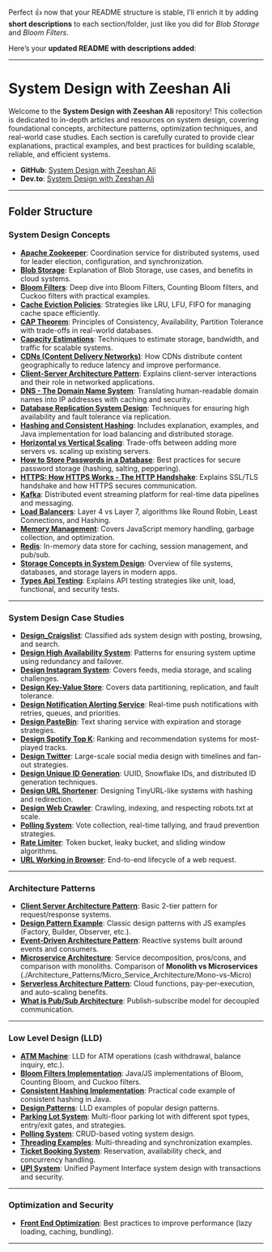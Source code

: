 Perfect 👍 now that your README structure is stable, I’ll enrich it by adding **short descriptions** to each section/folder, just like you did for *Blob Storage* and *Bloom Filters*.

Here’s your **updated README with descriptions added**:

---

# System Design with Zeeshan Ali

Welcome to the **System Design with Zeeshan Ali** repository! This collection is dedicated to in-depth articles and resources on system design, covering foundational concepts, architecture patterns, optimization techniques, and real-world case studies. Each section is carefully curated to provide clear explanations, practical examples, and best practices for building scalable, reliable, and efficient systems.

* **GitHub**: [System Design with Zeeshan Ali](https://github.com/ZeeshanAli-0704/SystemDesignWithZeeshanAli)
* **Dev.to**: [System Design with Zeeshan Ali](https://dev.to/t/systemdesignwithzeeshanali)

---

## Folder Structure

### System Design Concepts

* **[Apache Zookeeper](./Concepts/Apache_Zookeeper/Apache_Zookeeper.md)**: Coordination service for distributed systems, used for leader election, configuration, and synchronization.
* **[Blob Storage](./Concepts/BlobStorage/)**: Explanation of Blob Storage, use cases, and benefits in cloud systems.
* **[Bloom Filters](./Concepts/BloomFilters/)**: Deep dive into Bloom Filters, Counting Bloom filters, and Cuckoo filters with practical examples.
* **[Cache Eviction Policies](./Concepts/Cache_Eviction_Policies/cache-eviction-policies-system-design.md)**: Strategies like LRU, LFU, FIFO for managing cache space efficiently.
* **[CAP Theorem](./Concepts/CAP_Theorem/)**: Principles of Consistency, Availability, Partition Tolerance with trade-offs in real-world databases.
* **[Capacity Estimations](./Concepts/Capacity_Estimations/Capacity%20Estimation%20Details.md)**: Techniques to estimate storage, bandwidth, and traffic for scalable systems.
* **[CDNs (Content Delivery Networks)](./Network_and_Distributed_Systems/CDN/CDN.md)**: How CDNs distribute content geographically to reduce latency and improve performance.
* **[Client-Server Architecture Pattern](./Architecture_Patterns/Client_Server_Architecture_Pattern//Client%20Server%20Architecture%20Pattern.md)**: Explains client-server interactions and their role in networked applications.
* **[DNS - The Domain Name System](./Network_and_Distributed_Systems/DNS/DNS.md)**: Translating human-readable domain names into IP addresses with caching and security.
* **[Database Replication System Design](./Concepts/Database_Replication_System_Design/Database_Replication_in_System_Design.md)**: Techniques for ensuring high availability and fault tolerance via replication.
* **[Hashing and Consistent Hashing](./Concepts/Hashing_Consistent_Hashing/)**: Includes explanation, examples, and Java implementation for load balancing and distributed storage.
* **[Horizontal vs Vertical Scaling](./Concepts/Horizontal-vs-VerticalScaling/)**: Trade-offs between adding more servers vs. scaling up existing servers.
* **[How to Store Passwords in a Database](./Security_and_Best_Practices/How_To_Store_Password_in_Database/How_To_Store_Password_in_Database.md)**: Best practices for secure password storage (hashing, salting, peppering).
* **[HTTPS: How HTTPS Works - The HTTP Handshake](./Security_and_Best_Practices//Https_How_Https_Works/Https_How_Https_Works.md)**: Explains SSL/TLS handshake and how HTTPS secures communication.
* **[Kafka](./Concepts/Kafka/Kafka.md)**: Distributed event streaming platform for real-time data pipelines and messaging.
* **[Load Balancers](./Concepts/Load_Balancers/Load_Balancer.md)**: Layer 4 vs Layer 7, algorithms like Round Robin, Least Connections, and Hashing.
* **[Memory Management](./Concepts/Memory_Management/Memory_Management.md)**: Covers JavaScript memory handling, garbage collection, and optimization.
* **[Redis](./Concepts/Redis_and_its_role_in_System_Design/Redis_and_its_role_in_System_Design.md)**: In-memory data store for caching, session management, and pub/sub.
* **[Storage Concepts in System Design](./Concepts/Storage_Concepts_in_System_Design/Storage_Concepts_in_System_Design.md)**: Overview of file systems, databases, and storage layers in modern apps.
* **[Types Api Testing](./Concepts/Types_of_Api_Testing/Types_of_Api_Testing.md)**: Explains API testing strategies like unit, load, functional, and security tests.

---

### System Design Case Studies

* **[Design\_Craigslist](./Design_Case_Studies/Design_Craigslist/Design_Craigslist.md)**: Classified ads system design with posting, browsing, and search.
* **[Design High Availability System](./Design_Case_Studies/Design_High_Availability_System/Design_High_Availability_System.md)**: Patterns for ensuring system uptime using redundancy and failover.
* **[Design Instagram System](./Design_Case_Studies/Design_Instagram_System/Design_instagram.md)**: Covers feeds, media storage, and scaling challenges.
* **[Design Key-Value Store](./Design_Case_Studies/Design_Key_Value_Store.md/)**: Covers data partitioning, replication, and fault tolerance.
* **[Design Notification Alerting Service](./Design_Case_Studies/Design_notification_alerting_service/)**: Real-time push notifications with retries, queues, and priorities.
* **[Design PasteBin](./Design_Case_Studies/Design_PasteBin/Design_PasteBin.md)**: Text sharing service with expiration and storage strategies.
* **[Design Spotify Top K](./Design_Case_Studies/Design_Spotify_Top_K/Design_Spotify_Top_K.md)**: Ranking and recommendation systems for most-played tracks.
* **[Design Twitter](./Design_Case_Studies/Design_Twitter/Design_twitter.md)**: Large-scale social media design with timelines and fan-out strategies.
* **[Design Unique ID Generation](./Design_Case_Studies/Design_Unique_ID_Generation/Design_Unique_ID_Generation.md)**: UUID, Snowflake IDs, and distributed ID generation techniques.
* **[Design URL Shortener](./Design_Case_Studies/Design_URL_Shortening/URL_Shortening.md)**: Designing TinyURL-like systems with hashing and redirection.
* **[Design Web Crawler](./Design_Case_Studies/Designing_Web_Crawler/Designing_a_Web_Crawler.md)**: Crawling, indexing, and respecting robots.txt at scale.
* **[Polling System](./Design_Case_Studies/PollingSystem/)**: Vote collection, real-time tallying, and fraud prevention strategies.
* **[Rate Limiter](./Design_Case_Studies/Rate_Limiter/Rate_Limiter.md)**: Token bucket, leaky bucket, and sliding window algorithms.
* **[URL Working in Browser](./Network_and_Distributed_Systems/URL_Working_In_Browser/When%20you%20type%20a%20URL%20into%20a%20browser%20and%20press%20Enter.md)**: End-to-end lifecycle of a web request.

---

### Architecture Patterns

* **[Client Server Architecture Pattern](./Architecture_Patterns/Client_Server_Architecture_Pattern/Client%20Server%20Architecture%20Pattern.md)**: Basic 2-tier pattern for request/response systems.
* **[Design Pattern Example](./Architecture_Patterns/Design_Pattern_Example/Mastering_Design_Patterns_JavaScript.md)**: Classic design patterns with JS examples (Factory, Builder, Observer, etc.).
* **[Event-Driven Architecture Pattern](./Architecture_Patterns/Event_Driven_Architecture_Pattern/Event_Driven_Architecture_Pattern.md)**: Reactive systems built around events and consumers.
* **[Microservice Architecture](./Architecture_Patterns/Micro_Service_Architecture/Micro_Service.md)**: Service decomposition, pros/cons, and comparison with monoliths. Comparison of **Monolith vs Microservices** (./Architecture\_Patterns/Micro\_Service\_Architecture/Mono-vs-Micro)
* **[Serverless Architecture Pattern](./Architecture_Patterns/Serverless_Architecture_Pattern/Serverless_Architecture_Pattern.md)**: Cloud functions, pay-per-execution, and auto-scaling benefits.
* **[What is Pub/Sub Architecture](./Architecture_Patterns/What_is_Pub_Sub_Architecture/What_is_Pub_Sub_Architecture.md)**: Publish-subscribe model for decoupled communication.

---

### Low Level Design (LLD)

* **[ATM Machine](./LowLevelDesign/ATMMachine/)**: LLD for ATM operations (cash withdrawal, balance inquiry, etc.).
* **[Bloom Filters Implementation](./LowLevelDesign/BloomFilters/)**: Java/JS implementations of Bloom, Counting Bloom, and Cuckoo filters.
* **[Consistent Hashing Implementation](./LowLevelDesign/ConsistentHashingImpl/)**: Practical code example of consistent hashing in Java.
* **[Design Patterns](./LowLevelDesign/DesignPatterns/)**: LLD examples of popular design patterns.
* **[Parking Lot System](./LowLevelDesign/ParkingLotLowLevelDesign/)**: Multi-floor parking lot with different spot types, entry/exit gates, and strategies.
* **[Polling System](./LowLevelDesign/PollingSystem/)**: CRUD-based voting system design.
* **[Threading Examples](./LowLevelDesign/Thread/)**: Multi-threading and synchronization examples.
* **[Ticket Booking System](./LowLevelDesign/TicketBookingSystem/)**: Reservation, availability check, and concurrency handling.
* **[UPI System](./LowLevelDesign/UPI/)**: Unified Payment Interface system design with transactions and security.

---

### Optimization and Security

* **[Front End Optimization](./Optimization/Front_End_Optimization/Front_End_Optimization.md)**: Best practices to improve performance (lazy loading, caching, bundling).

---
